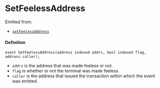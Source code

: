 
# SetFeelessAddress

Emitted from:

* [`setFeelessAddress`](/api/contracts/or-abstract/jbpayoutredemptionpaymentterminal/write/setfeelessaddress.md)

#### Definition

```
event SetFeelessAddress(address indexed addrs, bool indexed flag, address caller);
```

* `addrs` is the address that was made feeless or not.
* `flag` is whether or not the terminal was made feeless.
* `caller` is the address that issued the transaction within which the event was emitted.
